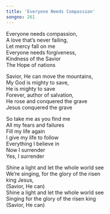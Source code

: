 ```yaml
---
title: 'Everyone Needs Compassion'
songno: 261
---
```

Everyone needs compassion,  
A love that’s never failing,  
Let mercy fall on me  
Everyone needs forgiveness,  
Kindness of the Savior  
The Hope of nations  

Savior, He can move the mountains,  
My God is mighty to save,  
He is mighty to save  
Forever, author of salvation,  
He rose and conquered the grave  
Jesus conquered the grave 

 
So take me as you find me  
All my fears and failures  
Fill my life again  
I give my life to follow  
Everything I believe in  
Now I surrender  
Yes, I surrender  


Shine a light and let the whole world see  
We’re singing, for the glory of the risen  
king Jesus,  
 (Savior, He can)  
Shine a light and let the whole world see  
Singing for the glory of the risen king  
(Savior, He can)  
